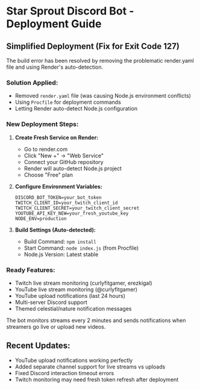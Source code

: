 # Star Sprout Discord Bot - Deployment Guide

## Simplified Deployment (Fix for Exit Code 127)

The build error has been resolved by removing the problematic render.yaml file and using Render's auto-detection.

### Solution Applied:
- Removed `render.yaml` file (was causing Node.js environment conflicts)
- Using `Procfile` for deployment commands
- Letting Render auto-detect Node.js configuration

### New Deployment Steps:

1. **Create Fresh Service on Render:**
   - Go to render.com
   - Click "New +" → "Web Service"
   - Connect your GitHub repository
   - Render will auto-detect Node.js project
   - Choose "Free" plan

2. **Configure Environment Variables:**
   ```
   DISCORD_BOT_TOKEN=your_bot_token
   TWITCH_CLIENT_ID=your_twitch_client_id
   TWITCH_CLIENT_SECRET=your_twitch_client_secret
   YOUTUBE_API_KEY_NEW=your_fresh_youtube_key
   NODE_ENV=production
   ```

3. **Build Settings (Auto-detected):**
   - Build Command: `npm install`
   - Start Command: `node index.js` (from Procfile)
   - Node.js Version: Latest stable

### Ready Features:
- Twitch live stream monitoring (curlyfitgamer, erezkigal)
- YouTube live stream monitoring (@curlyfitgamer)
- YouTube upload notifications (last 24 hours)
- Multi-server Discord support
- Themed celestial/nature notification messages

The bot monitors streams every 2 minutes and sends notifications when streamers go live or upload new videos.

## Recent Updates:
- YouTube upload notifications working perfectly
- Added separate channel support for live streams vs uploads
- Fixed Discord interaction timeout errors
- Twitch monitoring may need fresh token refresh after deployment